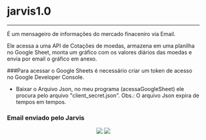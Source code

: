# jarvis1.0
----
É um mensageiro de informações do mercado finaceniro via Email.

Ele acessa a uma API de Cotações de moedas, armazena em uma planilha no Google Sheet, monta um gráfico com os valores diários das moedas e envia por email o gráfico em anexo. 


###Para acessar o Google Sheets é necessário criar um token de acesso no Google Developer Console. 
- Baixar o Arquivo Json, no meu programa (acessaGoogleSheet) ele procura pelo arquivo "client_secret.json". 
Obs.: O arquivo Json expira de tempos em tempos.


### Email enviado pelo Jarvis 
<div align="center">
<img src="https://user-images.githubusercontent.com/105329993/265879746-2755e2cf-926d-48aa-aa1f-2eccc8f056b9.png"/>
<img src="https://user-images.githubusercontent.com/105329993/265880005-626b8bf2-78e2-46e7-be88-bb26c8575d71.png"/>  
</div>
<br>
